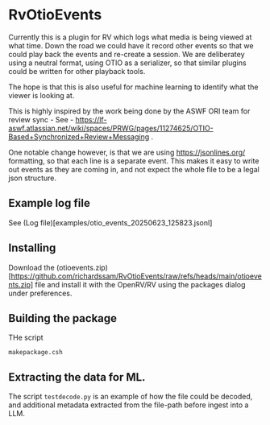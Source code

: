 # RvOtioEvents

Currently this is a plugin for RV which logs what media is being viewed at what time.
Down the road we could have it record other events so that we could play back the events and re-create a session. We are deliberatey using a neutral format, using OTIO as a serializer, so that similar plugins could be written for other playback tools.

The hope is that this is also useful for machine learning to identify what the viewer is looking at.

This is highly inspired by the work being done by the ASWF ORI team for review sync - See - https://lf-aswf.atlassian.net/wiki/spaces/PRWG/pages/11274625/OTIO-Based+Synchronized+Review+Messaging .

One notable change however, is that we are using https://jsonlines.org/ formatting, so that each line is a separate event. This makes it easy to write out events as they are coming in, and not expect the whole file to be a legal json structure. 

## Example log file
See (Log file)[examples/otio_events_20250623_125823.jsonl]

## Installing
Download the (otioevents.zip)[https://github.com/richardssam/RvOtioEvents/raw/refs/heads/main/otioevents.zip] file and install it with the OpenRV/RV  using the packages dialog under preferences.

## Building the package
THe script
```
makepackage.csh
```

## Extracting the data for ML.

The script `testdecode.py` is an example of how the file could be decoded, and additional metadata extracted from the file-path before ingest into a LLM.


